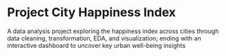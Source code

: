 # Project City Happiness Index
A data analysis project exploring the happiness index across cities through data cleaning, transformation, EDA, and visualization; ending with an interactive dashboard to uncover key urban well-being insights
